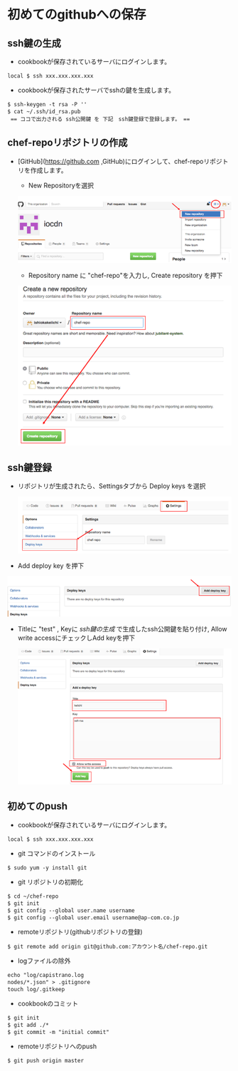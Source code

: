 # 初めてのgithubへの保存

## ssh鍵の生成
- cookbookが保存されているサーバにログインします。

```
local $ ssh xxx.xxx.xxx.xxx
```

- cookbookが保存されたサーバでsshの鍵を生成します。

```
$ ssh-keygen -t rsa -P ''
$ cat ~/.ssh/id_rsa.pub
 == ココで出力される ssh公開鍵 を 下記　ssh鍵登録で登録します。 ==
```

## chef-repoリポジトリの作成
- [GitHub](https://github.com ,GitHub)にログインして、chef-repoリポジトリを作成します。
  - New Repositoryを選択 
  
  ![image](/images/01_create_new_repository.png)

  - Repository name に "chef-repo"を入力し, Create repository を押下
  
  ![image](/images/02_create_new_repository.png)

## ssh鍵登録
- リポジトリが生成されたら、Settingsタブから Deploy keys を選択
  
  ![image](/images/03_add_ssh_pub_key.png)

-  Add deploy key を押下
 
  ![image](/images/04_add_ssh_pub_key.png)

- Titleに "test" , Keyに _ssh鍵の生成_ で生成したssh公開鍵を貼り付け, Allow write accessにチェックしAdd keyを押下

  ![image](/images/05_add_ssh_pub_key.png)
  
## 初めてのpush
- cookbookが保存されているサーバにログインします。

```
local $ ssh xxx.xxx.xxx.xxx
```

- git コマンドのインストール

```
$ sudo yum -y install git
```

-  git リポジトリの初期化

```
$ cd ~/chef-repo
$ git init
$ git config --global user.name username
$ git config --global user.email username@ap-com.co.jp
```
-  remoteリポジトリ(githubリポジトリの登録)

```
$ git remote add origin git@github.com:アカウント名/chef-repo.git
```

- logファイルの除外

```
echo "log/capistrano.log
nodes/*.json" > .gitignore
touch log/.gitkeep
```

- cookbookのコミット

```
$ git init
$ git add ./*
$ git commit -m "initial commit"
```

- remoteリポジトリへのpush
```
$ git push origin master
```
